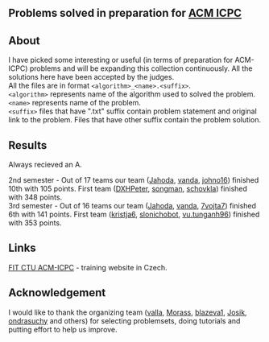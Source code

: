 ## Problems solved in preparation for [ACM ICPC](https://en.wikipedia.org/wiki/ACM_International_Collegiate_Programming_Contest)

## About
I have picked some interesting or useful (in terms of preparation for ACM-ICPC) problems and will be expanding this collection continuously. All the solutions here have been accepted by the judges.<br />
All the files are in format ```<algorithm>_<name>.<suffix>```.<br />
```<algorithm>``` represents name of the algorithm used to solved the problem.<br />
```<name>``` represents name of the problem.<br />
```<suffix>``` files that have ".txt" suffix contain problem statement and original link to the problem. Files that have other suffix contain the problem solution.

## Results
Always recieved an A.

2nd semester - Out of 17 teams our team ([Jahoda](http://codeforces.com/profile/Jahoda), [vanda](http://codeforces.com/profile/vanda), [johno16](http://codeforces.com/profile/johno16)) finished 10th with 105 points. First team ([DXHPeter](http://codeforces.com/profile/DXHPeter), [songman](http://codeforces.com/profile/songman), [schovkla](http://codeforces.com/profile/schovkla)) finished with 348 points.<br />
3rd semester - Out of 16 teams our team ([Jahoda](http://codeforces.com/profile/Jahoda), [vanda](http://codeforces.com/profile/vanda), [7vojta7](http://codeforces.com/profile/7vojta7)) finished 6th with 141 points. First team ([kristja6](http://codeforces.com/profile/kristja6), [slonichobot](http://codeforces.com/profile/slonichobot), [vu.tunganh96](http://codeforces.com/profile/vu.tunganh96)) finished with 353 points.

## Links
[FIT CTU ACM-ICPC](https://turing.cz/tom/acm.html) - training website in Czech.

## Acknowledgement
I would like to thank the organizing team ([valla](http://codeforces.com/profile/valla), [Morass](http://codeforces.com/profile/-Morass-), [blazeva1](http://codeforces.com/profile/blazeva1), [Josik](http://codeforces.com/profile/Josik), [ondrasuchy](http://codeforces.com/profile/ondrasuchy) and others) for selecting problemsets, doing tutorials and putting effort to help us improve.
